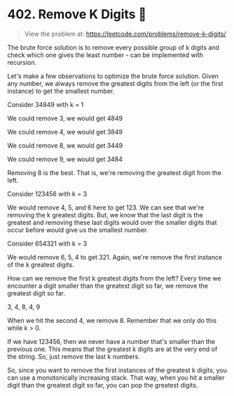 # 402. Remove K Digits 🔢
> View the problem at: https://leetcode.com/problems/remove-k-digits/

The brute force solution is to remove every possible group of k digits and check which one gives the least number - can be implemented with recursion.

Let's make a few observations to optimize the brute force solution. Given any number, we always remove the greatest digits from the left (or the first instance)
to get the smallest number.

Consider 34849 with k = 1

We could remove 3, we would get 4849

We could remove 4, we would get 3849

We could remove 8, we would get 3449

We could remove 9, we would get 3484

Removing 8 is the best. That is, we're removing the greatest digit from the left.

Consider 123456 with k = 3

We would remove 4, 5, and 6 here to get 123. We can see that we're removing the k greatest digits. But, we know that the last digit is the greatest and removing
these last digits would over the smaller digits that occur before would give us the smallest number.

Consider 654321 with k = 3

We would remove 6, 5, 4 to get 321. Again, we're remove the first instance of the k greatest digits.

How can we remove the first k greatest digits from the left? Every time we encounter a digit smaller than the greatest digit so far, we remove the greatest digit so far.

3, 4, 8, 4, 9

When we hit the second 4, we remove 8. Remember that we only do this while k > 0.

If we have 123456, then we never have a number that's smaller than the previous one. This means that the greatest k digits are at the very end of the string. So, just remove
the last k numbers.

So, since you want to remove the first instances of the greatest k digits, you can use a monotonically increasing stack. That way, 
when you hit a smaller digit than the greatest digit so far, you can pop the greatest digits.




